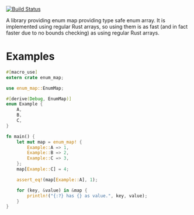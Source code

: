[![Build Status](https://travis-ci.org/xfix/enum-map.svg?branch=master)](https://travis-ci.org/xfix/enum-map)

A library providing enum map providing type safe enum array. It is
implemented using regular Rust arrays, so using them is as fast (and
in fact faster due to no bounds checking) as using regular Rust
arrays.

# Examples

```rust
#[macro_use]
extern crate enum_map;

use enum_map::EnumMap;

#[derive(Debug, EnumMap)]
enum Example {
    A,
    B,
    C,
}

fn main() {
    let mut map = enum_map! {
        Example::A => 1,
        Example::B => 2,
        Example::C => 3,
    };
    map[Example::C] = 4;

    assert_eq!(map[Example::A], 1);

    for (key, &value) in &map {
        println!("{:?} has {} as value.", key, value);
    }
}
```
